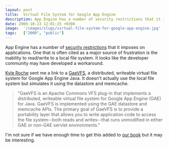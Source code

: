 ```yaml
---
layout: post
title:  Virtual File System for Google App Engine
description: App Engine has a number of security restrictions that it imposes on applications. One that is often cited as a major source of frustration is the inability to read/write to a local file system. It looks like the developer community may have developed a workaround. Kyle Roche sent me a link to a GaeVFS , a distributed, writeable virtual file system for Google App Engine Java. It doesnt actually use the local file system but simulates it using the datastore and memcache. GaeVFS is an Apache Common
date: 2009-10-23 12:01:25 +0300
image:  '/images/slugs/virtual-file-system-for-google-app-engine.jpg'
tags:   ["2009", "public"]
---
```

<p>App Engine has a number of <a href="http://code.google.com/appengine/docs/whatisgoogleappengine.html" target="_blank">security restrictions</a> that it imposes on applications. One that is often cited as a major source of frustration is the inability to read/write to a local file system. It looks like the developer community may have developed a workaround.</p>
<p><a href="http://www.kyleroche.com" target="_blank">Kyle Roche</a> sent me a link to a <a href="http://code.google.com/p/gaevfs/" target="_blank">GaeVFS</a>, a distributed, writeable virtual file system for Google App Engine Java. It doesn't actually use the local file system but simulates it using the datastore and memcache.</p>
<blockquote>"GaeVFS is an Apache Commons VFS plug-in that implements a distributed, writeable virtual file system for Google App Engine (GAE) for Java. GaeVFS is implemented using the GAE datastore and memcache APIs. The primary goal of GaeVFS is to provide a portability layer that allows you to write application code to access the file system--both reads and writes--that runs unmodified in either GAE or non-GAE servlet environments."</blockquote>
I'm not sure if we have enough time to get this added to <a href="http://links.jeffdouglas.com/book" target="_blank">our book</a> but it may be interesting.

